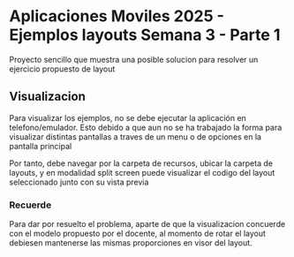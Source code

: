 # Aplicaciones Moviles 2025 - Ejemplos layouts Semana 3 - Parte 1

Proyecto sencillo que muestra una posible solucion para resolver un ejercicio propuesto de layout

## Visualizacion
Para visualizar los ejemplos, no se debe ejecutar la aplicación en telefono/emulador. Esto debido a que aun no se ha trabajado la forma para visualizar distintas pantallas a traves de un menu o de opciones en la pantalla principal

Por tanto, debe navegar por la carpeta de recursos, ubicar la carpeta de layouts, y en modalidad split screen puede visualizar el codigo del layout seleccionado junto con su vista previa

### Recuerde
Para dar por resuelto el problema, aparte de que la visualizacion concuerde con el modelo propuesto por el docente, al momento de rotar el layout debiesen mantenerse las mismas proporciones en visor del layout.
